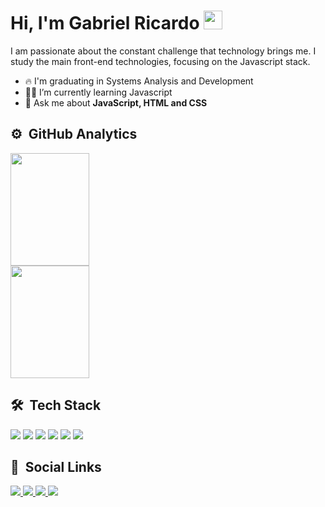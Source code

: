 <h1>Hi, I'm Gabriel Ricardo <img src="https://raw.githubusercontent.com/kaueMarques/kaueMarques/master/hi.gif" width="30px"></h1>

I am passionate about the constant challenge that technology brings me. I study the main front-end technologies, focusing on the Javascript stack.

- 🔥 I'm graduating in Systems Analysis and Development
- 👨‍💻 I’m currently learning Javascript
- 💬 Ask me about **JavaScript, HTML and CSS**

 ## ⚙️ &nbsp;GitHub Analytics
 
<div>
  <img height="180em" width="50%" src="https://github-readme-stats.vercel.app/api?username=Gabriel-Ricardo&show_icons=true&theme=github_dark&border_color=bd93f9&include_all_commits=true&count_private=true&icon_color=bd93f9&title_color=bd93f9"/>
  
  <img height="180em" width="50%" src="https://github-readme-stats.vercel.app/api/top-langs/?username=Gabriel-Ricardo&layout=compact&show_icons=true&theme=github_dark&border_color=bd93f9&langs_count=6&icon_color=bd93f9&title_color=bd93f9"/>
</div>


## 🛠 &nbsp;Tech Stack

<div>
  <img src="https://img.shields.io/badge/HTML5-E34F26?style=for-the-badge&logo=html5&logoColor=white">
  <img src="https://img.shields.io/badge/CSS3-1572B6?style=for-the-badge&logo=css3&logoColor=white">
  <img src="https://img.shields.io/badge/Sass-CC6699?style=for-the-badge&logo=sass&logoColor=white">
  <img src="https://img.shields.io/badge/JavaScript-F7DF1E?style=for-the-badge&logo=javascript&logoColor=black">
  <img src="https://img.shields.io/badge/Bootstrap-563D7C?style=for-the-badge&logo=bootstrap&logoColor=white">
  <img src="https://img.shields.io/badge/Ubuntu-E95420?style=for-the-badge&logo=ubuntu&logoColor=white">
</div>

## 📱 &nbsp;Social Links

<div>

 <a href="https://www.instagram.com/gabriellldev/" target="_blank">
   <img src="https://img.shields.io/badge/-Instagram-%23E4405F?style=for-the-badge&logo=instagram&logoColor=white" target="_blank">
 </a>

 <a href="https://telegram.me/gabriellldev">
   <img src="https://img.shields.io/badge/Telegram-2CA5E0?style=for-the-badge&logo=telegram&logoColor=white">
 </a>

 <a href = "mailto:gabrielricardodev@gmail.com">
   <img src="https://img.shields.io/badge/-Gmail-%23333?style=for-the-badge&logo=gmail&logoColor=white" target="_blank">
 </a>

 <a href="https://www.linkedin.com/in/gabriel-ricardo-48b2a122b/" target="_blank">
   <img src="https://img.shields.io/badge/-LinkedIn-%230077B5?style=for-the-badge&logo=linkedin&logoColor=white" target="_blank">
 </a> 

</div>
